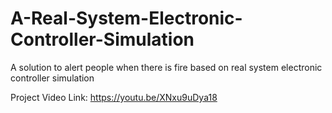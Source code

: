 # A-Real-System-Electronic-Controller-Simulation
A solution to alert people when there is fire based on real system electronic controller simulation

Project Video Link:
https://youtu.be/XNxu9uDya18
